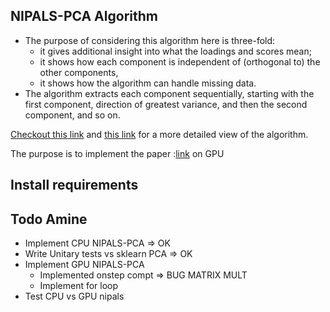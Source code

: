 ## NIPALS-PCA Algorithm

- The purpose of considering this algorithm here is three-fold:
    - it gives additional insight into what the loadings and scores mean;
    - it shows how each component is independent of (orthogonal to) the other components,
    - it shows how the algorithm can handle missing data.
- The algorithm extracts each component sequentially, starting with the first component, direction of greatest variance, and then the second component, and so on.

[Checkout this link](https://learnche.org/pid/latent-variable-modelling/principal-component-analysis/algorithms-to-calculate-build-pca-models#lvm-eigenvalue-decomposition)  and [this link](https://cran.r-project.org/web/packages/nipals/vignettes/nipals_algorithm.html) for a more detailed view of the algorithm. 

The purpose is to implement the paper :[link](https://arxiv.org/abs/0811.1081) on GPU 

## Install requirements

## Todo Amine 
- Implement CPU NIPALS-PCA => OK
- Write Unitary tests vs sklearn  PCA  => OK
- Implement GPU NIPALS-PCA
    - Implemented onstep compt => BUG MATRIX MULT 
    - Implement for loop
- Test CPU vs GPU nipals
